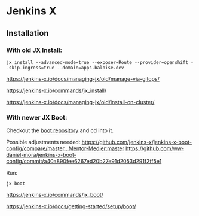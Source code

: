 # Jenkins X 

## Installation

### With old JX Install: 

```shell script
jx install --advanced-mode=true --exposer=Route --provider=openshift --skip-ingress=true --domain=apps.baloise.dev
```

https://jenkins-x.io/docs/managing-jx/old/manage-via-gitops/

https://jenkins-x.io/commands/jx_install/

https://jenkins-x.io/docs/managing-jx/old/install-on-cluster/

### With newer JX Boot:

Checkout the [boot repository](https://github.com/baloise-incubator/jenkins-x-boot-config) and cd into it.

Possible adjustments needed: https://github.com/jenkins-x/jenkins-x-boot-config/compare/master...Mentor-Medier:master
https://github.com/ww-daniel-mora/jenkins-x-boot-config/commit/a40a890fee6267ed20b27e91d2053d291f2ff5e1

Run: 

```shell script
jx boot
```

https://jenkins-x.io/commands/jx_boot/

https://jenkins-x.io/docs/getting-started/setup/boot/
